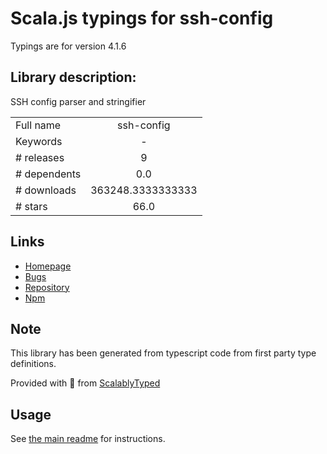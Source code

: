 
# Scala.js typings for ssh-config

Typings are for version 4.1.6

## Library description:
SSH config parser and stringifier

|                    |                 |
| ------------------ | :-------------: |
| Full name          | ssh-config |
| Keywords           | - |
| # releases         | 9 |
| # dependents       | 0.0 |
| # downloads        | 363248.3333333333 |
| # stars            | 66.0 |

## Links
- [Homepage](https://github.com/cyjake/ssh-config#readme)
- [Bugs](https://github.com/cyjake/ssh-config/issues)
- [Repository](https://github.com/cyjake/ssh-config)
- [Npm](https://www.npmjs.com/package/ssh-config)
    


## Note
This library has been generated from typescript code from first party type definitions.

Provided with :purple_heart: from [ScalablyTyped](https://github.com/oyvindberg/ScalablyTyped)

## Usage
See [the main readme](../../readme.md) for instructions.


